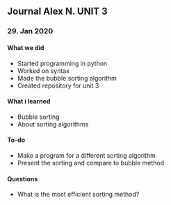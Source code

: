 Journal Alex N. UNIT 3
------------


### 29. Jan 2020

#### What we did
* Started programming in python
* Worked on syntax
* Made the bubble sorting algorithm
* Created repository for unit 3

#### What i learned
* Bubble sorting 
* About sorting algorithms

#### To-do
* Make a program for a different sorting algorithm
* Present the sorting and compare to bubble method

#### Questions
* What is the most efficient sorting method?

